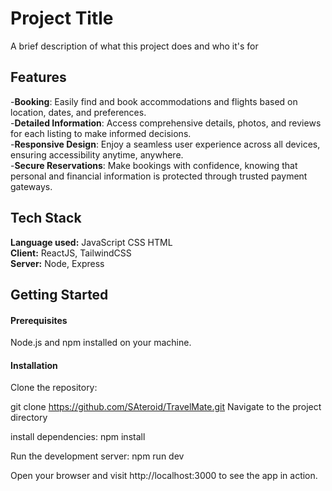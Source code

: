 # Project Title

A brief description of what this project does and who it's for


## Features
-**Booking**: Easily find and book accommodations and flights based on location, dates, and preferences.   
-**Detailed Information**: Access comprehensive details, photos, and reviews for each listing to make informed decisions.  
-**Responsive Design**: Enjoy a seamless user experience across all devices, ensuring accessibility anytime, anywhere.  
-**Secure Reservations**: Make bookings with confidence, knowing that personal and financial information is protected through trusted payment gateways.


## Tech Stack
**Language used:**  JavaScript CSS HTML  
**Client:** ReactJS, TailwindCSS  
**Server:** Node, Express



## Getting Started
#### Prerequisites ####
Node.js and npm installed on your machine.
#### Installation ####
Clone the repository:

git clone https://github.com/SAteroid/TravelMate.git
Navigate to the project directory

install dependencies: npm install

Run the development server: npm run dev

Open your browser and visit http://localhost:3000 to see the app in action.
